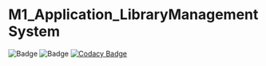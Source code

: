 # M1_Application_LibraryManagementSystem
![Badge](https://api.codiga.io/project/30044/score/svg)
![Badge](https://api.codiga.io/project/30044/status/svg)
[![Codacy Badge](https://app.codacy.com/project/badge/Grade/06ffeff133324757bc9cd40e41ef4b1d)](https://www.codacy.com/gh/udaybobby0/M1_Application_LibraryManagementSystem/dashboard?utm_source=github.com&amp;utm_medium=referral&amp;utm_content=udaybobby0/M1_Application_LibraryManagementSystem&amp;utm_campaign=Badge_Grade)
